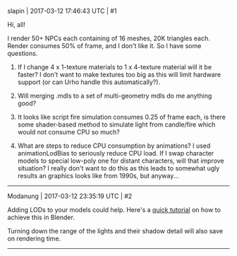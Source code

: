 slapin | 2017-03-12 17:46:43 UTC | #1

Hi, all!

I render 50+ NPCs each containing of 16 meshes, 20K triangles each.
Render consumes 50% of frame, and I don't like it. So I have some questions.

1. If I change 4 x 1-texture materials to 1 x 4-texture material will it be faster? I don't want to make textures too big as this will limit hardware support (or can Urho handle this automatically?).

2. Will merging .mdls to a set of multi-geometry mdls do me anything good?

3. It looks like script fire simulation consumes 0.25 of frame each, is there some
shader-based method to simulate light from candle/fire which would not consume CPU so much?

4. What are steps to reduce CPU consumption by animations? I used animationLodBias to seriously
reduce CPU load. If I swap character models to special low-poly one for distant characters, will that
improve situation? I really don't want to do this as this leads to somewhat ugly results an graphics
looks like from 1990s, but anyway...

-------------------------

Modanung | 2017-03-12 23:35:19 UTC | #2

Adding LODs to your models could help. Here's a [quick tutorial](http://discourse.urho3d.io/t/how-to-exporting-lods-with-blender/2083) on how to achieve this in Blender.

Turning down the range of the lights and their shadow detail will also save on rendering time.

-------------------------

